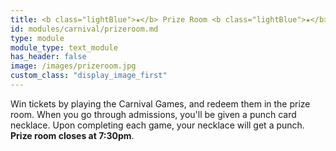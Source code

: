 ```yaml
---
title: <b class="lightBlue">★</b> Prize Room <b class="lightBlue">★</b>
id: modules/carnival/prizeroom.md
type: module
module_type: text_module
has_header: false
image: /images/prizeroom.jpg
custom_class: "display_image_first"
---
```

Win tickets by playing the Carnival Games, and redeem them in the prize room. When you go through admissions, you'll be given a punch card necklace. Upon completing each game, your necklace will get a punch. **Prize room closes at 7:30pm**.
